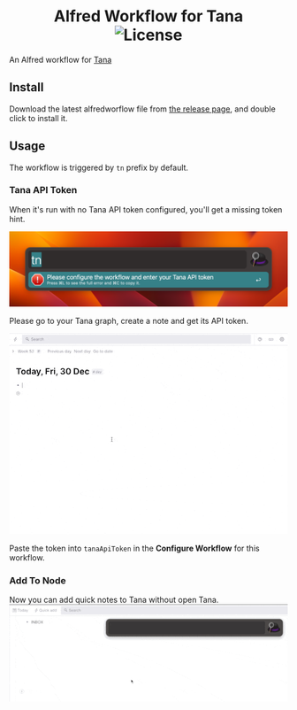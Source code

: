 <h1 align="center">
Alfred Workflow for Tana<br>
<img src="https://img.shields.io/github/license/aragorn-yang/alfred-workflow-for-tana.svg" alt="License">
</h1>

An Alfred workflow for [Tana](https://tana.inc/)

## Install

Download the latest alfredworflow file from [the release page](https://github.com/aragorn-yang/alfred-workflow-for-tana/releases), and double click to install it.


## Usage

The workflow is triggered by `tn` prefix by default. 

### Tana API Token

When it's run with no Tana API token configured, you'll get a missing token hint.

![](./assets/missint-token.png)

Please go to your Tana graph, create a note and get its API token.

![](./assets/get-api-token.gif)

Paste the token into `tanaApiToken` in the **Configure Workflow** for this workflow.

### Add To Node

Now you can add quick notes to Tana without open Tana.
![](./assets/add-to-node.gif)

